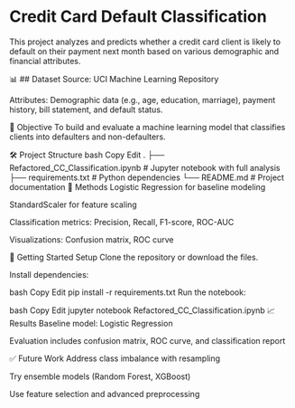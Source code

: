 # Credit Card Default Classification
This project analyzes and predicts whether a credit card client is likely to default on their payment next month based on various demographic and financial attributes.

📊 ## Dataset
Source: UCI Machine Learning Repository

Attributes: Demographic data (e.g., age, education, marriage), payment history, bill statement, and default status.

🎯 Objective
To build and evaluate a machine learning model that classifies clients into defaulters and non-defaulters.

🛠️ Project Structure
bash
Copy
Edit
.
├── Refactored_CC_Classification.ipynb   # Jupyter notebook with full analysis
├── requirements.txt                     # Python dependencies
└── README.md                            # Project documentation
🧪 Methods
Logistic Regression for baseline modeling

StandardScaler for feature scaling

Classification metrics: Precision, Recall, F1-score, ROC-AUC

Visualizations: Confusion matrix, ROC curve

🚀 Getting Started
Setup
Clone the repository or download the files.

Install dependencies:

bash
Copy
Edit
pip install -r requirements.txt
Run the notebook:

bash
Copy
Edit
jupyter notebook Refactored_CC_Classification.ipynb
📈 Results
Baseline model: Logistic Regression

Evaluation includes confusion matrix, ROC curve, and classification report

✅ Future Work
Address class imbalance with resampling

Try ensemble models (Random Forest, XGBoost)

Use feature selection and advanced preprocessing

